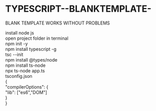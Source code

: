 # TYPESCRIPT--BLANKTEMPLATE-
BLANK TEMPLATE WORKS WITHOUT PROBLEMS

install node js<br>
open project folder in terminal<br>
npm init -y<br>
npm install typescript -g<br>
tsc --init<br>
npm install @types/node<br>
npm install ts-node<br>
npx ts-node app.ts<br>
tsconfig.json<br>
{<br>
"compilerOptions": {<br>
"lib": ["es6","DOM"]<br>
}<br>
}
